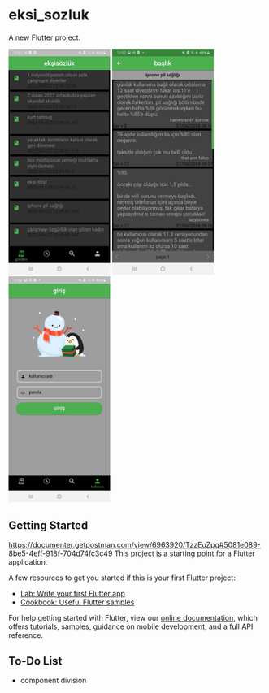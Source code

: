 # eksi_sozluk

A new Flutter project.

<p>
<img src="https://raw.githubusercontent.com/canbaran011/eksi-sozluk/master/es1.jpg" width="200"/>
<img src="https://raw.githubusercontent.com/canbaran011/eksi-sozluk/master/es2.jpg" width="200" />
<img src="https://raw.githubusercontent.com/canbaran011/eksi-sozluk/master/es3.jpg" width="200"/>
</p>

## Getting Started
https://documenter.getpostman.com/view/6963920/TzzEoZpq#5081e089-8be5-4eff-918f-704d74fc3c49
This project is a starting point for a Flutter application.

A few resources to get you started if this is your first Flutter project:

- [Lab: Write your first Flutter app](https://flutter.dev/docs/get-started/codelab)
- [Cookbook: Useful Flutter samples](https://flutter.dev/docs/cookbook)

For help getting started with Flutter, view our
[online documentation](https://flutter.dev/docs), which offers tutorials,
samples, guidance on mobile development, and a full API reference.

## To-Do List
* component division
